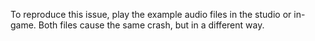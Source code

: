 To reproduce this issue, play the example audio files in the studio or in-game. Both files cause the same crash, but in a different way.
